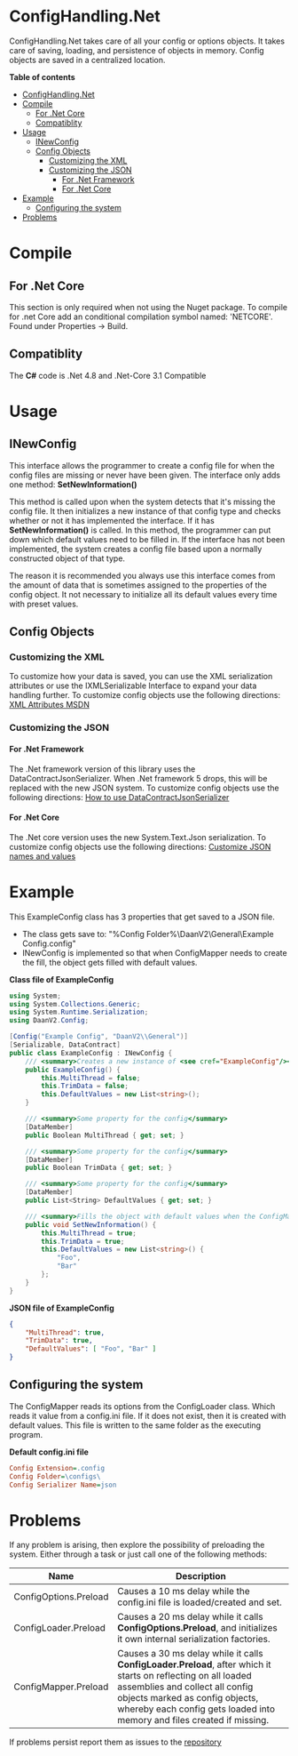 # ConfigHandling.Net

ConfigHandling.Net takes care of all your config or options objects.
It takes care of saving, loading, and persistence of objects in memory.
Config objects are saved in a centralized location.

**Table of contents**
- [ConfigHandling.Net](#confighandlingnet)
- [Compile](#compile)
  - [For .Net Core](#for-net-core)
  - [Compatiblity](#compatiblity)
- [Usage](#usage)
  - [INewConfig](#inewconfig)
  - [Config Objects](#config-objects)
    - [Customizing the XML](#customizing-the-xml)
    - [Customizing the JSON](#customizing-the-json)
      - [For .Net Framework](#for-net-framework)
      - [For .Net Core](#for-net-core-1)
- [Example](#example)
  - [Configuring the system](#configuring-the-system)
- [Problems](#problems)
   
# Compile

## For .Net Core

This section is only required when not using the Nuget package. To compile for .net Core add an conditional compilation symbol named: 'NETCORE'.  
Found under Properties -> Build.

## Compatiblity

The **C#** code is .Net 4.8 and .Net-Core 3.1 Compatible

# Usage

## INewConfig

This interface allows the programmer to create a config file for when the config files are missing or never have been given. The interface only adds one method: **SetNewInformation()**

This method is called upon when the system detects that it's missing the config file. It then initializes a new instance of that config type and checks whether or not it has implemented the interface. If it has **SetNewInformation()** is called. In this method, the programmer can put down which default values need to be filled in. If the interface has not been implemented, the system creates a config file based upon a normally constructed object of that type.

The reason it is recommended you always use this interface comes from the amount of data that is sometimes assigned to the properties of the config object.
It not necessary to initialize all its default values every time with preset values.

## Config Objects

### Customizing the XML
To customize how your data is saved, you can use the XML serialization attributes or use the IXMLSerializable Interface to expand your data handling further.
To customize config objects use the following directions: [XML Attributes MSDN](https://docs.microsoft.com/en-us/dotnet/standard/serialization/controlling-xml-serialization-using-attributes)

### Customizing the JSON

#### For .Net Framework
The .Net framework version of this library uses the DataContractJsonSerializer. When .Net framework 5 drops, this will be replaced with the new JSON system.
To customize config objects use the following directions: [How to use DataContractJsonSerializer](https://docs.microsoft.com/en-us/dotnet/framework/wcf/feature-details/how-to-serialize-and-deserialize-json-data)

#### For .Net Core
The .Net core version uses the new System.Text.Json serialization. To customize config objects use the following directions: [Customize JSON names and values](https://docs.microsoft.com/en-us/dotnet/standard/serialization/system-text-json-how-to?view=netcore-3.1#customize-json-names-and-values)

# Example

This ExampleConfig class has 3 properties that get saved to a JSON file.
* The class gets save to: "%Config Folder%\DaanV2\General\Example Config.config"
* INewConfig is implemented so that when ConfigMapper needs to create the fill, the object gets filled with default values.

**Class file of ExampleConfig**
```cs
using System;
using System.Collections.Generic;
using System.Runtime.Serialization;
using DaanV2.Config;

[Config("Example Config", "DaanV2\\General")]
[Serializable, DataContract]
public class ExampleConfig : INewConfig {
    /// <summary>Creates a new instance of <see cref="ExampleConfig"/></summary>
    public ExampleConfig() {
        this.MultiThread = false;
        this.TrimData = false;
        this.DefaultValues = new List<string>();
    }

    /// <summary>Some property for the config</summary>
    [DataMember]
    public Boolean MultiThread { get; set; }

    /// <summary>Some property for the config</summary>
    [DataMember]
    public Boolean TrimData { get; set; }

    /// <summary>Some property for the config</summary>
    [DataMember]
    public List<String> DefaultValues { get; set; }

    /// <summary>Fills the object with default values when the ConfigMapper cannot find the file containing the data</summary>
    public void SetNewInformation() {
        this.MultiThread = true;
        this.TrimData = true;
        this.DefaultValues = new List<string>() {
            "Foo",
            "Bar"
        };
    }
}
```

**JSON file of ExampleConfig**
```JSON
{
    "MultiThread": true,
    "TrimData": true,
    "DefaultValues": [ "Foo", "Bar" ]
}
```

## Configuring the system
The ConfigMapper reads its options from the ConfigLoader class. Which reads it value from a config.ini file.
If it does not exist, then it is created with default values. This file is written to the same folder as the executing program.

**Default config.ini file**
```ini
Config Extension=.config
Config Folder=\configs\
Config Serializer Name=json
```

# Problems

If any problem is arising, then explore the possibility of preloading the system. Either through a task or just call one of the following methods:

|Name|Description|
|---|---|
|ConfigOptions.Preload|Causes a 10 ms delay while the config.ini file is loaded/created and set.|
|ConfigLoader.Preload|Causes a 20 ms delay while it calls **ConfigOptions.Preload**, and initializes it own internal serialization factories.|
|ConfigMapper.Preload|Causes a 30 ms delay while it calls **ConfigLoader.Preload**, after which it starts on reflecting on all loaded assemblies and collect all config objects marked as config objects, whereby each config gets loaded into memory and files created if missing.|

If problems persist report them as issues to the [repository](https://github.com/DaanV2/Config-Handling.Net)
